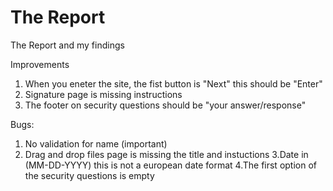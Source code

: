 # The Report

The Report and my findings 

Improvements
1. When you eneter the site, the fist button is "Next"  this should be "Enter"
2. Signature page is missing instructions 
3. The footer on security questions should be "your answer/response"




Bugs:
1. No validation for name (important)
2. Drag and drop files page is missing the title and instuctions
3.Date in (MM-DD-YYYY) this is not a european date format
4.The first option of the security questions is empty

